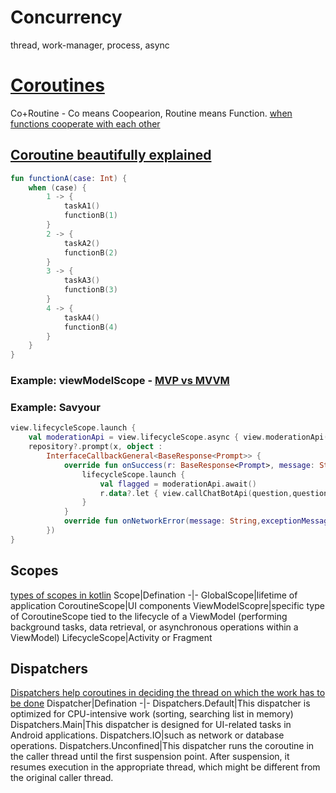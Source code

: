 # Concurrency
thread, work-manager, process, async

# [Coroutines](https://developer.android.com/kotlin/coroutines)
Co+Routine - Co means Coopearion, Routine means Function. [when functions cooperate with each other](https://www.youtube.com/watch?v=EUlpxloAcWw&list=PLBF0Hb1Nl6I-GZS5U1FrCYHvWK-5qmDgc&t=969)

## [Coroutine beautifully explained](https://outcomeschool.com/blog/kotlin-coroutines)
```kotlin
fun functionA(case: Int) {
    when (case) {
        1 -> {
            taskA1()
            functionB(1)
        }
        2 -> {
            taskA2()
            functionB(2)
        }
        3 -> {
            taskA3()
            functionB(3)
        }
        4 -> {
            taskA4()
            functionB(4)
        }
    }
}
```

### Example: viewModelScope - [MVP vs MVVM](https://github.com/shanraisshan/Notes/tree/main/App/Android/Architecture/Architecture#mvvm)

### Example: Savyour
```kotlin
view.lifecycleScope.launch {
    val moderationApi = view.lifecycleScope.async { view.moderationApi(question) }
    repository?.prompt(x, object :
        InterfaceCallbackGeneral<BaseResponse<Prompt>> {
            override fun onSuccess(r: BaseResponse<Prompt>, message: String?) {
                lifecycleScope.launch {
                    val flagged = moderationApi.await()
                    r.data?.let { view.callChatBotApi(question,questionMethod,flagged,it) }
                }
            }
            override fun onNetworkError(message: String,exceptionMessage: String) {}
        })
}
```

## Scopes
[types of scopes in kotlin](https://medium.com/@sujathamudadla1213/how-many-types-of-scopes-are-there-in-kotlin-android-e44e004450d0)
Scope|Defination
-|-
GlobalScope|lifetime of application
CoroutineScope|UI components
ViewModelScopre|specific type of CoroutineScope tied to the lifecycle of a ViewModel (performing background tasks, data retrieval, or asynchronous operations within a ViewModel)
LifecycleScope|Activity or Fragment

## Dispatchers
[Dispatchers help coroutines in deciding the thread on which the work has to be done](https://outcomeschool.com/blog/kotlin-coroutines#:~:text=Dispatchers%20help%20coroutines)
Dispatcher|Defination
-|-
Dispatchers.Default|This dispatcher is optimized for CPU-intensive work (sorting, searching list in memory)
Dispatchers.Main|This dispatcher is designed for UI-related tasks in Android applications. 
Dispatchers.IO|such as network or database operations.
Dispatchers.Unconfined|This dispatcher runs the coroutine in the caller thread until the first suspension point. After suspension, it resumes execution in the appropriate thread, which might be different from the original caller thread.

